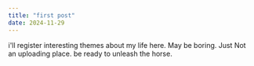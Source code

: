 ```yaml
---
title: "first post"
date: 2024-11-29
---
```


i'll register interesting themes about my life here. May be boring. Just Not an uploading place.
be ready to unleash the horse.
